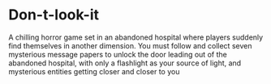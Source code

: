 # Don-t-look-it
A chilling horror game set in an abandoned hospital where players suddenly find themselves in another dimension. You must follow and collect seven mysterious message papers to unlock the door leading out of the abandoned hospital, with only a flashlight as your source of light, and mysterious entities getting closer and closer to you
